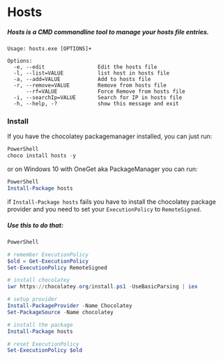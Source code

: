 

# Hosts
##### Hosts is a CMD commandline tool to manage your hosts file entries.

```
Usage: hosts.exe [OPTIONS]+

Options:
  -e, --edit                 Edit the hosts file
  -l, --list=VALUE           list host in hosts file
  -a, --add=VALUE            Add to hosts file
  -r, --remove=VALUE         Remove from hosts file
      --rf=VALUE             Force Remove from hosts file
  -i, --searchIp=VALUE       Search for IP in hosts file
  -h, --help, -?             show this message and exit
```

### Install
If you have the chocolatey packagemanager installed, you can just run:
```PowerShell
PowerShell
choco install hosts -y
```

or on Windows 10 with OneGet aka PackageManager you can run:
```PowerShell
PowerShell
Install-Package hosts
```

if `Install-Package hosts` fails you have to install the chocolatey package provider
and you need to set your `ExecutionPolicy` to `RemoteSigned`.
##### Use this to do that:

```PowerShell
PowerShell

# remember ExecutionPolicy
$old = Get-ExecutionPolicy
Set-ExecutionPolicy RemoteSigned

# install chocolatey
iwr https://chocolatey.org/install.ps1 -UseBasicParsing | iex

# setup provider
Install-PackageProvider -Name Chocolatey
Set-PackageSource -Name chocolatey

# install the package
Install-Package hosts

# reset ExecutionPolicy
Set-ExecutionPolicy $old
```

